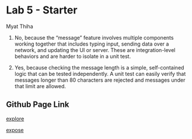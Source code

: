 # Lab 5 - Starter

Myat Thiha


1. No, because the “message” feature involves multiple components working together that includes typing input, sending data over a network, and updating the UI or server. These are integration-level behaviors and are harder to isolate in a unit test.

2. Yes, because checking the message length is a simple, self-contained logic that can be tested independently. A unit test can easily verify that messages longer than 80 characters are rejected and messages under that limit are allowed.

## Github Page Link
[explore](https://myat-thiha.github.io/Lab5_Starter/explore.html)

[expose](https://myat-thiha.github.io/Lab5_Starter/expose.html)

